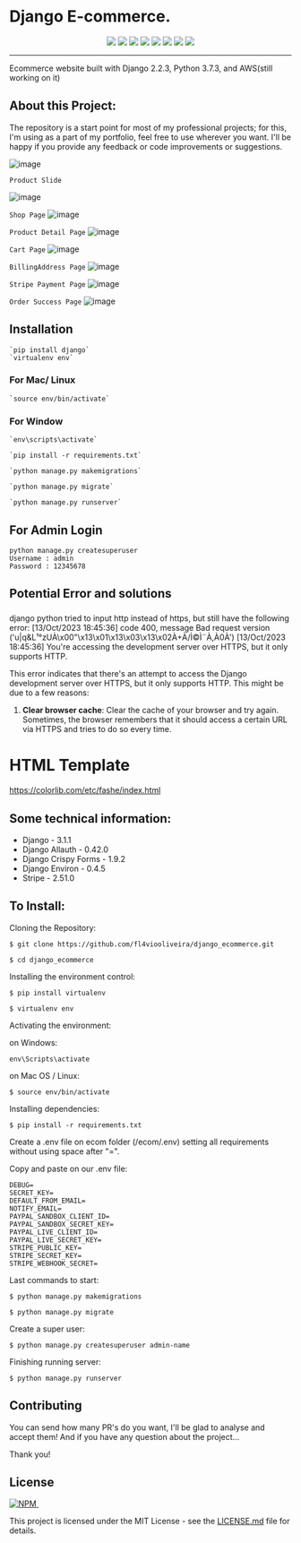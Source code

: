 # Django E-commerce.

<p align='center'>
<img src="https://img.shields.io/badge/Django-239120?logo=django&logoColor=white" />
<img src="https://img.shields.io/badge/Python-239120?logo=python&logoColor=white" />
<img src="https://img.shields.io/badge/SQL%20Server-CC2927?logo=microsoft-sql-server&logoColor=white" />
<img src="https://img.shields.io/badge/html5-E34F26?logo=html5&logoColor=white" />
<img src="https://img.shields.io/badge/css3-1572B6?logo=css3&logoColor=white" />
<img src="https://img.shields.io/badge/bootstrap-563D7C?logo=bootstrap&logoColor=white" />
<img src="https://img.shields.io/badge/Github-181717?logo=github&logoColor=white" />
<img src="https://img.shields.io/badge/PayPal-000144?logo=paypal&logoColor=white" />
</p>


<hr class="dotted">

Ecommerce website built with Django 2.2.3, Python 3.7.3, and AWS(still working on it)

## About this Project:

The repository is a start point for most of my professional projects; for this, I'm using as a part of my portfolio, feel free to use wherever you want. I'll be happy if you provide any feedback or code improvements or suggestions.


![image](https://user-images.githubusercontent.com/29988949/65267147-499fc580-dac9-11e9-90e8-eccbc93c7c3a.png)

`Product Slide`

![image](https://user-images.githubusercontent.com/29988949/65999313-ff67fe00-e451-11e9-9ed9-fc7bce704f17.png)

`Shop Page`
![image](https://user-images.githubusercontent.com/29988949/66098968-923f9000-e559-11e9-8691-cd5c2b181ca1.png)

`Product Detail Page`
![image](https://user-images.githubusercontent.com/29988949/66291084-bff84200-e895-11e9-8d53-3aa23b29dbae.png)

`Cart Page`
![image](https://user-images.githubusercontent.com/29988949/66291144-f0d87700-e895-11e9-8545-b8f93f799063.png)

`BillingAddress Page`
![image](https://user-images.githubusercontent.com/29988949/66291542-013d2180-e897-11e9-8ea9-40afcb90cee2.png)

`Stripe Payment Page`
![image](https://user-images.githubusercontent.com/29988949/66291610-29c51b80-e897-11e9-8b47-20de35d6c1d0.png)

`Order Success Page`
![image](https://user-images.githubusercontent.com/29988949/66291657-3e091880-e897-11e9-830b-6cf44e72a995.png)

## Installation

```
`pip install django`
`virtualenv env`
```
### For Mac/ Linux
```
`source env/bin/activate`
```
### For Window
```
`env\scripts\activate`

`pip install -r requirements.txt`

`python manage.py makemigrations`

`python manage.py migrate`

`python manage.py runserver`
```
## For Admin Login

```
python manage.py createsuperuser
Username : admin
Password : 12345678
```
## Potential Error and solutions
### 
django python tried to input http instead of https, but still have the following error: [13/Oct/2023 18:45:36] code 400, message Bad request version ('u|q&L¹°zUÀ\x00"\x13\x01\x13\x03\x13\x02À+À/Ì©Ì¨À,À0À')
[13/Oct/2023 18:45:36] You're accessing the development server over HTTPS, but it only supports HTTP.

This error indicates that there's an attempt to access the Django development server over HTTPS, but it only supports HTTP. This might be due to a few reasons:
1. **Clear browser cache**: Clear the cache of your browser and try again. Sometimes, the browser remembers that it should access a certain URL via HTTPS and tries to do so every time.



# HTML Template

https://colorlib.com/etc/fashe/index.html



## Some technical information:

- Django - 3.1.1 
- Django Allauth - 0.42.0
- Django Crispy Forms - 1.9.2
- Django Environ - 0.4.5
- Stripe - 2.51.0


## To Install:

Cloning the Repository:

```
$ git clone https://github.com/fl4viooliveira/django_ecommerce.git

$ cd django_ecommerce 

```

Installing the environment control:

```
$ pip install virtualenv

$ virtualenv env

```

Activating the environment:

on Windows:
```
env\Scripts\activate

```
on Mac OS / Linux:
```
$ source env/bin/activate

```

Installing dependencies:

```
$ pip install -r requirements.txt

```

Create a .env file on ecom folder (/ecom/.env) setting all requirements without using space after "=". 

Copy and paste on our .env file:

```
DEBUG=
SECRET_KEY=
DEFAULT_FROM_EMAIL=
NOTIFY_EMAIL=
PAYPAL_SANDBOX_CLIENT_ID=
PAYPAL_SANDBOX_SECRET_KEY=
PAYPAL_LIVE_CLIENT_ID=
PAYPAL_LIVE_SECRET_KEY=
STRIPE_PUBLIC_KEY=
STRIPE_SECRET_KEY=
STRIPE_WEBHOOK_SECRET=

```

Last commands to start:

```
$ python manage.py makemigrations

$ python manage.py migrate

```
Create a super user:

```
$ python manage.py createsuperuser admin-name

```

Finishing running server:

```
$ python manage.py runserver

```

## Contributing

You can send how many PR's do you want, I'll be glad to analyse and accept them! And if you have any question about the project...


Thank you!

## License

<a href="https://github.com/fl4viooliveira/django_ecommerce/blob/master/LICENSE">
    <img alt="NPM" src="https://img.shields.io/npm/l/license?style=for-the-badge">
</a>&nbsp;&nbsp;

This project is licensed under the MIT License - see the [LICENSE.md](https://github.com/fl4viooliveira/django_ecommerce/blob/master/LICENSE) file for details.
